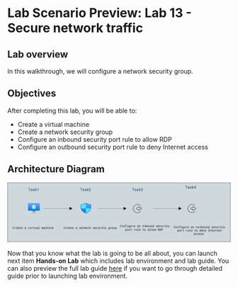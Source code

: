 # Lab Scenario Preview: Lab 13 - Secure network traffic

## Lab overview

In this walkthrough, we will configure a network security group.

## Objectives

After completing this lab, you will be able to:

- Create a virtual machine
- Create a network security group
- Configure an inbound security port rule to allow RDP
- Configure an outbound security port rule to deny Internet access

## Architecture Diagram

![](../images/az900lab13.png)

Now that you know what the lab is going to be all about, you can launch next item **Hands-on Lab** which includes lab environment and lab guide. You can also preview the full lab guide [here](https://experience.cloudlabs.ai/#/labguidepreview/c2ca98ba-74bc-4aee-8286-af700e4035d1
) if you want to go through detailed guide prior to launching lab environment.
